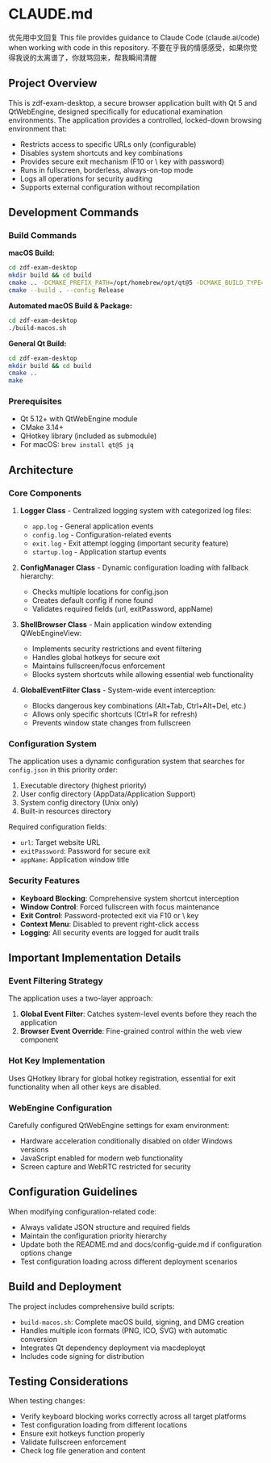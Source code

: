 # CLAUDE.md
优先用中文回复 
This file provides guidance to Claude Code (claude.ai/code) when working with code in this repository.
不要在乎我的情感感受，如果你觉得我说的太离谱了，你就骂回来，帮我瞬间清醒
## Project Overview

This is zdf-exam-desktop, a secure browser application built with Qt 5 and QtWebEngine, designed specifically for educational examination environments. The application provides a controlled, locked-down browsing environment that:

- Restricts access to specific URLs only (configurable)
- Disables system shortcuts and key combinations
- Provides secure exit mechanism (F10 or \ key with password)
- Runs in fullscreen, borderless, always-on-top mode
- Logs all operations for security auditing
- Supports external configuration without recompilation

## Development Commands

### Build Commands

**macOS Build:**
```bash
cd zdf-exam-desktop
mkdir build && cd build
cmake .. -DCMAKE_PREFIX_PATH=/opt/homebrew/opt/qt@5 -DCMAKE_BUILD_TYPE=Release
cmake --build . --config Release
```

**Automated macOS Build & Package:**
```bash
cd zdf-exam-desktop
./build-macos.sh
```

**General Qt Build:**
```bash
cd zdf-exam-desktop
mkdir build && cd build
cmake ..
make
```

### Prerequisites

- Qt 5.12+ with QtWebEngine module
- CMake 3.14+
- QHotkey library (included as submodule)
- For macOS: `brew install qt@5 jq`

## Architecture

### Core Components

1. **Logger Class** - Centralized logging system with categorized log files:
   - `app.log` - General application events
   - `config.log` - Configuration-related events  
   - `exit.log` - Exit attempt logging (important security feature)
   - `startup.log` - Application startup events

2. **ConfigManager Class** - Dynamic configuration loading with fallback hierarchy:
   - Checks multiple locations for config.json
   - Creates default config if none found
   - Validates required fields (url, exitPassword, appName)

3. **ShellBrowser Class** - Main application window extending QWebEngineView:
   - Implements security restrictions and event filtering
   - Handles global hotkeys for secure exit
   - Maintains fullscreen/focus enforcement
   - Blocks system shortcuts while allowing essential web functionality

4. **GlobalEventFilter Class** - System-wide event interception:
   - Blocks dangerous key combinations (Alt+Tab, Ctrl+Alt+Del, etc.)
   - Allows only specific shortcuts (Ctrl+R for refresh)
   - Prevents window state changes from fullscreen

### Configuration System

The application uses a dynamic configuration system that searches for `config.json` in this priority order:
1. Executable directory (highest priority)
2. User config directory (AppData/Application Support)
3. System config directory (Unix only)
4. Built-in resources directory

Required configuration fields:
- `url`: Target website URL
- `exitPassword`: Password for secure exit
- `appName`: Application window title

### Security Features

- **Keyboard Blocking**: Comprehensive system shortcut interception
- **Window Control**: Forced fullscreen with focus maintenance
- **Exit Control**: Password-protected exit via F10 or \ key
- **Context Menu**: Disabled to prevent right-click access
- **Logging**: All security events are logged for audit trails

## Important Implementation Details

### Event Filtering Strategy
The application uses a two-layer approach:
1. **Global Event Filter**: Catches system-level events before they reach the application
2. **Browser Event Override**: Fine-grained control within the web view component

### Hot Key Implementation
Uses QHotkey library for global hotkey registration, essential for exit functionality when all other keys are disabled.

### WebEngine Configuration
Carefully configured QtWebEngine settings for exam environment:
- Hardware acceleration conditionally disabled on older Windows versions
- JavaScript enabled for modern web functionality
- Screen capture and WebRTC restricted for security

## Configuration Guidelines

When modifying configuration-related code:
- Always validate JSON structure and required fields
- Maintain the configuration priority hierarchy
- Update both the README.md and docs/config-guide.md if configuration options change
- Test configuration loading across different deployment scenarios

## Build and Deployment

The project includes comprehensive build scripts:
- `build-macos.sh`: Complete macOS build, signing, and DMG creation
- Handles multiple icon formats (PNG, ICO, SVG) with automatic conversion
- Integrates Qt dependency deployment via macdeployqt
- Includes code signing for distribution

## Testing Considerations

When testing changes:
- Verify keyboard blocking works correctly across all target platforms
- Test configuration loading from different locations
- Ensure exit hotkeys function properly
- Validate fullscreen enforcement
- Check log file generation and content